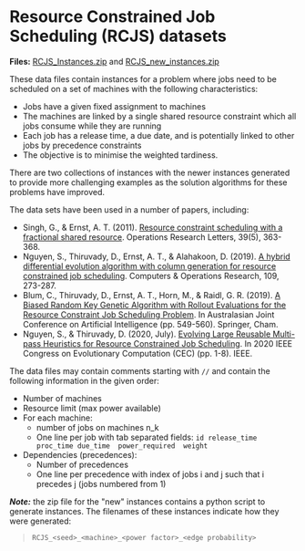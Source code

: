 # Resource Constrained Job Scheduling (RCJS) datasets

**Files:** [RCJS_Instances.zip](data/RCJS_Instances.zip) and [RCJS_new_instances.zip](data/RCJS_new_instances.zip)

These data files contain instances for a problem where jobs need to be scheduled on a set of machines with the following characteristics:
* Jobs have a given fixed assignment to machines
* The machines are linked by a single shared resource constraint which all jobs consume while they are running
* Each job has a release time, a due date, and is potentially linked to other jobs by precedence constraints 
* The objective is to minimise the weighted tardiness.

There are two collections of instances with the newer instances generated to provide more challenging examples as the solution algorithms for these problems have improved.

The data sets have been used in a number of papers, including:
* Singh, G., & Ernst, A. T. (2011). [Resource constraint scheduling with a fractional shared resource](https://www.sciencedirect.com/science/article/pii/S0167637711000575). Operations Research Letters, 39(5), 363-368.
* Nguyen, S., Thiruvady, D., Ernst, A. T., & Alahakoon, D. (2019). [A hybrid differential evolution algorithm with column generation for resource constrained job scheduling](https://www.sciencedirect.com/science/article/pii/S0305054819301224). Computers & Operations Research, 109, 273-287.
* Blum, C., Thiruvady, D., Ernst, A. T., Horn, M., & Raidl, G. R. (2019). [A Biased Random Key Genetic Algorithm with Rollout Evaluations for the Resource Constraint Job Scheduling Problem](https://link.springer.com/chapter/10.1007/978-3-030-35288-2_44). In Australasian Joint Conference on Artificial Intelligence (pp. 549-560). Springer, Cham.
* Nguyen, S., & Thiruvady, D. (2020, July). [Evolving Large Reusable Multi-pass Heuristics for Resource Constrained Job Scheduling](https://ieeexplore.ieee.org/abstract/document/9185539/). In 2020 IEEE Congress on Evolutionary Computation (CEC) (pp. 1-8). IEEE.
 
The data files may contain comments starting with `//` and contain the following information in the given order:
* Number of machines
* Resource limit (max power available)
* For each machine:
    * number of jobs on machines n_k
    * One line per job with tab separated fields:
        `id release_time  proc_time due_time  power_required  weight`
* Dependencies (precedences):
    * Number of precedences
    * One line per precedence with index of jobs i and j such that i precedes j (jobs numbered from 1)

***Note:*** the zip file for the "new" instances contains a python script to generate instances. The filenames of these instances indicate how they were generated:

> `RCJS_<seed>_<machine>_<power factor>_<edge probability>`

 
